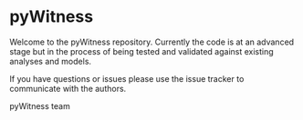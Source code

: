 # pyWitness

Welcome to the pyWitness repository. Currently the code is at an advanced stage but in the process of being tested and validated against existing analyses and models. 

If you have questions or issues please use the issue tracker to communicate with the authors.

pyWitness team


